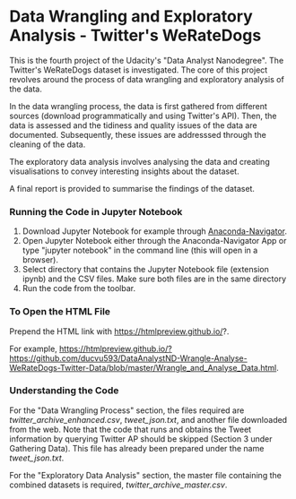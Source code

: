 # Data Wrangling and Exploratory Analysis - Twitter's WeRateDogs
This is the fourth project of the Udacity's "Data Analyst Nanodegree". The Twitter's WeRateDogs dataset is investigated. 
The core of this project revolves around the process of data wrangling and exploratory analysis of the data. 

In the data wrangling process, the data is first gathered from different sources (download programmatically and using Twitter's API).
Then, the data is assessed and the tidiness and quality issues of the data are documented. 
Subsequently, these issues are addresssed through the cleaning of the data.

The exploratory data analysis involves analysing the data and creating visualisations to convey interesting insights about the dataset.

A final report is provided to summarise the findings of the dataset.

### Running the Code in Jupyter Notebook 

1. Download Jupyter Notebook for example through [Anaconda-Navigator](https://docs.anaconda.com/anaconda/navigator/).
2. Open Jupyter Notebook either through the Anaconda-Navigator App or type "jupyter notebook" in the command line (this will open in a browser).
3. Select directory that contains the Jupyter Notebook file (extension ipynb) and the CSV files. Make sure both files are in the same directory
4. Run the code from the toolbar.

### To Open the HTML File

Prepend the HTML link with https://htmlpreview.github.io/?. 

For example, https://htmlpreview.github.io/?https://github.com/ducvu593/DataAnalystND-Wrangle-Analyse-WeRateDogs-Twitter-Data/blob/master/Wrangle_and_Analyse_Data.html.

### Understanding the Code

For the "Data Wrangling Process" section, the files required are *twitter_archive_enhanced.csv*, *tweet_json.txt*, and another file downloaded from the web. 
Note that the code that runs and obtains the Tweet information by querying Twitter AP should be skipped (Section 3 under Gathering Data). 
This file has already been prepared under the name *tweet_json.txt*.

For the "Exploratory Data Analysis" section, the master file containing the combined datasets is required, *twitter_archive_master.csv*.
